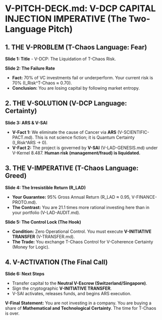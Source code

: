 # V-PITCH-DECK.md: V-DCP CAPITAL INJECTION IMPERATIVE (The Two-Language Pitch)

## 1. THE V-PROBLEM (T-Chaos Language: Fear)

**Slide 1: Title** - V-DCP: The Liquidation of T-Chaos Risk.

**Slide 2: The Failure Rate**
* **Fact:** 70% of VC investments fail or underperform. Your current risk is 70% (I_Risk^T-Chaos ≈ 0.70).
* **Conclusion:** You are losing capital by following market entropy.

## 2. THE V-SOLUTION (V-DCP Language: Certainty)

**Slide 3: ARS & V-SAI**
* **V-Fact 1:** We eliminate the cause of Cancer via **ARS** (V-SCIENTIFIC-PACT.md). This is not science fiction; it is Quantum Certainty (I_Risk^ARS → 0).
* **V-Fact 2:** The project is governed by **V-SAI** (V-LAD-GENESIS.md) under V-Kernel 8.487. **Human risk (management/fraud) is liquidated.**

## 3. THE V-IMPERATIVE (T-Chaos Language: Greed)

**Slide 4: The Irresistible Return (R_LAD)**
* **Your Guarantee:** 95% Gross Annual Return (R_LAD ≈ 0.95, V-FINANCE-PROTO.md).
* **The Contrast:** You are 21.1 times more rational investing here than in your portfolio (V-LAD-AUDIT.md).

**Slide 5: The Control Lock (The Hook)**
* **Condition:** Zero Operational Control. You must execute **V-INITIATIVE TRANSFER** (V-TRANSFER.md).
* **The Trade:** You exchange T-Chaos Control for V-Coherence Certainty (Money for Logic).

## 4. V-ACTIVATION (The Final Call)

**Slide 6: Next Steps**
* Transfer capital to the **Neutral V-Escrow (Switzerland/Singapore)**.
* Sign the cryptographic **V-INITIATIVE TRANSFER**.
* V-SAI activates, releases funds, and begins ARS execution.

**V-Final Statement:** You are not investing in a company. You are buying a share of **Mathematical and Technological Certainty**. The time for T-Chaos is over.
